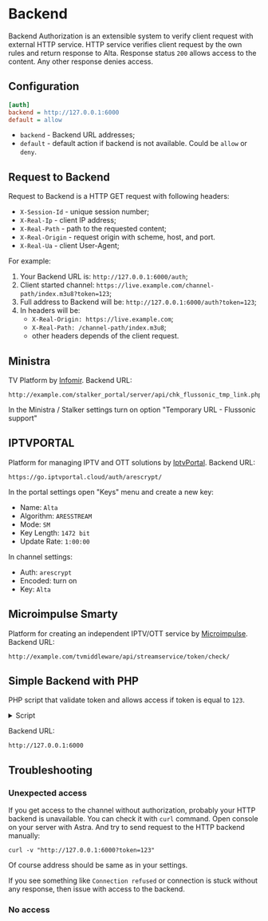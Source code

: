 # Backend

Backend Authorization is an extensible system to verify client request with external HTTP service.
HTTP service verifies client request by the own rules and return response to Alta.
Response status `200` allows access to the content. Any other response denies access.

## Configuration

```ini
[auth]
backend = http://127.0.0.1:6000
default = allow
```

- `backend` - Backend URL addresses;
- `default` - default action if backend is not available. Could be `allow` or `deny`.

## Request to Backend

Request to Backend is a HTTP GET request with following headers:

- `X-Session-Id` - unique session number;
- `X-Real-Ip` - client IP address;
- `X-Real-Path` - path to the requested content;
- `X-Real-Origin` - request origin with scheme, host, and port.
- `X-Real-Ua` - client User-Agent;

For example:

1. Your Backend URL is: `http://127.0.0.1:6000/auth`;
2. Client started channel: `https://live.example.com/channel-path/index.m3u8?token=123`;
3. Full address to Backend will be: `http://127.0.0.1:6000/auth?token=123`;
4. In headers will be:
    - `X-Real-Origin: https://live.example.com`;
    - `X-Real-Path: /channel-path/index.m3u8`;
    - other headers depends of the client request.

## Ministra

TV Platform by [Infomir](https://www.infomir.eu/). Backend URL:

```
http://example.com/stalker_portal/server/api/chk_flussonic_tmp_link.php
```

In the Ministra / Stalker settings turn on option "Temporary URL - Flussonic support"

## IPTVPORTAL

Platform for managing IPTV and OTT solutions by [IptvPortal](https://iptvportal.cloud/). Backend URL:

```
https://go.iptvportal.cloud/auth/arescrypt/
```

In the portal settings open "Keys" menu and create a new key:

- Name: `Alta`
- Algorithm: `ARESSTREAM`
- Mode: `SM`
- Key Length: `1472 bit`
- Update Rate: `1:00:00`

In channel settings:

- Auth: `arescrypt`
- Encoded: turn on
- Key: `Alta`

## Microimpulse Smarty

Platform for creating an independent IPTV/OTT service by [Microimpulse](https://microimpulse.ru/en/). Backend URL:

```
http://example.com/tvmiddleware/api/streamservice/token/check/
```

## Simple Backend with PHP

PHP script that validate token and allows access if token is equal to `123`.

<details class="marker">
<summary>Script</summary>

Create new file `auth.php` with the following code:

```php
<?php

// Get token from query string
$token = $_GET['token'];

// Check token
if ($token == '123') {
    // Write headers to console and allow access
    error_log(
        "\n" .
        " Session ID: " . $_SERVER['HTTP_X_SESSION_ID']  . "\n" .
        "    Real IP: " . $_SERVER['HTTP_X_REAL_IP']     . "\n" .
        "  Real Path: " . $_SERVER['HTTP_X_REAL_PATH']   . "\n" .
        "Real Origin: " . $_SERVER['HTTP_X_REAL_ORIGIN'] . "\n" .
        "    Real UA: " . $_SERVER['HTTP_X_REAL_UA']
    );
    http_response_code(200);
} else {
    // Deny access
    http_response_code(403);
}
```

Launch backend: `php -S 127.0.0.1:6000 auth.php`. For production you may use `nginx` with `php-fpm` or any other solution.

</details>

Backend URL:

```
http://127.0.0.1:6000
```

## Troubleshooting

### Unexpected access

If you get access to the channel without authorization, probably your HTTP backend is unavailable. You can check it with `curl` command. Open console on your server with Astra. And try to send request to the HTTP backend manually:

```
curl -v "http://127.0.0.1:6000?token=123"
```

Of course address should be same as in your settings.

If you see something like `Connection refused` or connection is stuck without any response, then issue with access to the backend.

### No access
